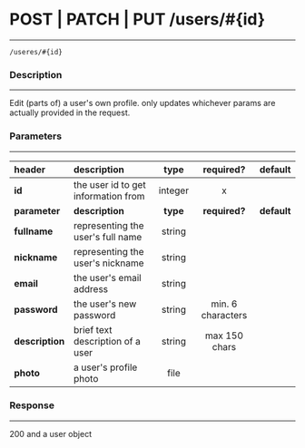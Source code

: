 # POST | PATCH | PUT /users/#{id}
***
`/useres/#{id}`

### Description
***
Edit (parts of) a user's own profile. only updates whichever params are actually provided in the request.

### Parameters
***

|header| description| type |required? |default|
|:---------|:--------------|:----------:|:------------:|:------------:|
|**id**|the user id to get information from|integer|x||
|**parameter**| **description**| **type** |**required?** |**default**|
|**fullname**|representing the user's full name|string|||
|**nickname**|representing the user's nickname|string|||
|**email**|the user's email address|string|||
|**password**|the user's new password|string|min. 6 characters||
|**description**|brief text description of a user|string|max 150 chars||
|**photo**|a user's profile photo|file|||



### Response
***
200 and a user object 